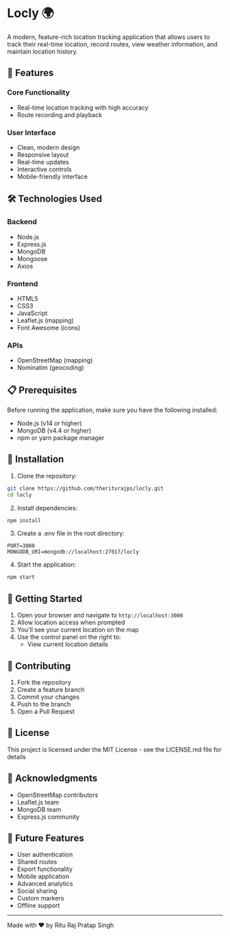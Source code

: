 # Locly 🌍

A modern, feature-rich location tracking application that allows users to track their real-time location, record routes, view weather information, and maintain location history.

## 🚀 Features

### Core Functionality
- Real-time location tracking with high accuracy
- Route recording and playback

### User Interface
- Clean, modern design
- Responsive layout
- Real-time updates
- Interactive controls
- Mobile-friendly interface

## 🛠 Technologies Used

### Backend
- Node.js
- Express.js
- MongoDB
- Mongoose
- Axios

### Frontend
- HTML5
- CSS3
- JavaScript
- Leaflet.js (mapping)
- Font Awesome (icons)

### APIs
- OpenStreetMap (mapping)
- Nominatim (geocoding)

## 📋 Prerequisites

Before running the application, make sure you have the following installed:
- Node.js (v14 or higher)
- MongoDB (v4.4 or higher)
- npm or yarn package manager

## 🔧 Installation

1. Clone the repository:
```bash
git clone https://github.com/theriturajps/locly.git
cd locly
```

2. Install dependencies:
```bash
npm install
```

3. Create a .env file in the root directory:
```env
PORT=3000
MONGODB_URI=mongodb://localhost:27017/locly
```

4. Start the application:
```bash
npm start
```

## 🚦 Getting Started

1. Open your browser and navigate to `http://localhost:3000`
2. Allow location access when prompted
3. You'll see your current location on the map
4. Use the control panel on the right to:
   - View current location details

## 🤝 Contributing

1. Fork the repository
2. Create a feature branch
3. Commit your changes
4. Push to the branch
5. Open a Pull Request

## 📄 License

This project is licensed under the MIT License - see the LICENSE.md file for details

## 👏 Acknowledgments

- OpenStreetMap contributors
- Leaflet.js team
- MongoDB team
- Express.js community


## 🔮 Future Features

- User authentication
- Shared routes
- Export functionality
- Mobile application
- Advanced analytics
- Social sharing
- Custom markers
- Offline support

---

Made with ❤️ by Ritu Raj Pratap Singh